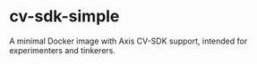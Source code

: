 # cv-sdk-simple

A minimal Docker image with Axis CV-SDK support, intended for experimenters and tinkerers.


